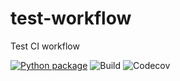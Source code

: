 # test-workflow
Test CI workflow

[![Python package](https://github.com/andreapasquale94/test-workflow/actions/workflows/python-package.yml/badge.svg?branch=master)](https://github.com/andreapasquale94/test-workflow/actions/workflows/python-package.yml)
![Build](https://travis-ci.com/andreapasquale94/test-workflow.svg?token=mqCoy7MdkwDUVoo8yPwu&branch=master)
![Codecov](https://img.shields.io/codecov/c/github/andreapasquale94/test-workflow?token=9BKPN16N64)
